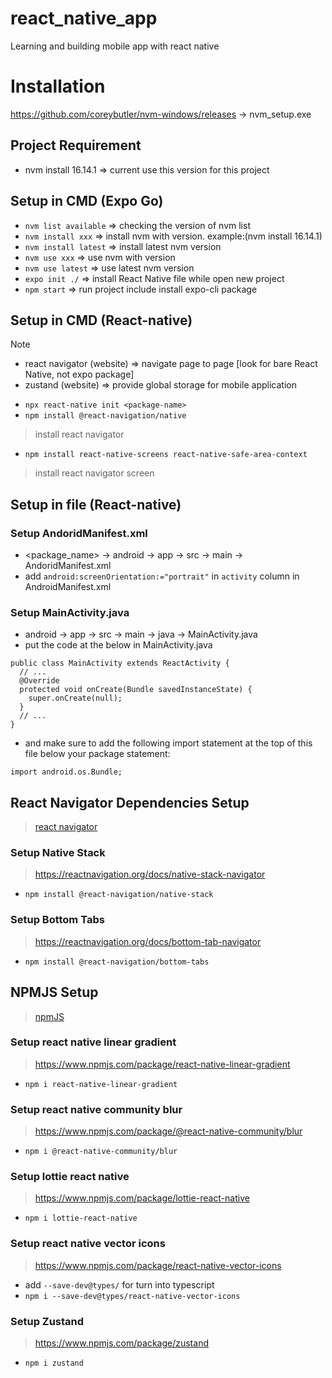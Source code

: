 # react_native_app
Learning and building mobile app with react native

# Installation 
https://github.com/coreybutler/nvm-windows/releases -> nvm_setup.exe

## Project Requirement 
- nvm install 16.14.1 => current use this version for this project

## Setup in CMD (Expo Go)
- `nvm list available` => checking the version of nvm list
- `nvm install xxx` => install nvm with version. example:(nvm install 16.14.1)
- `nvm install latest` => install latest nvm version
- `nvm use xxx` => use nvm with version 
- `nvm use latest` => use latest nvm version
- `expo init ./` => install React Native file while open new project
- `npm start` => run project include install expo-cli package

## Setup in CMD (React-native)
> [!NOTE]
> - react navigator (website) => navigate page to page [look for bare React Native, not expo package]
> - zustand (website) => provide global storage for mobile application
- `npx react-native init <package-name>`
- `npm install @react-navigation/native`
> install react navigator 
- `npm install react-native-screens react-native-safe-area-context`
> install react navigator screen


## Setup in file (React-native)
### Setup AndoridManifest.xml
- <package_name> -> android -> app -> src -> main -> AndoridManifest.xml
- add `android:screenOrientation:="portrait"` in `activity` column in AndroidManifest.xml
  
### Setup MainActivity.java
- android -> app -> src -> main -> java -> MainActivity.java
- put the code at the below in MainActivity.java 
```
public class MainActivity extends ReactActivity {
  // ...
  @Override
  protected void onCreate(Bundle savedInstanceState) {
    super.onCreate(null);
  }
  // ...
}
```
- and make sure to add the following import statement at the top of this file below your package statement:
```
import android.os.Bundle;
```

## React Navigator Dependencies Setup
> [react navigator](https://reactnavigation.org/docs/getting-started/)
### Setup Native Stack
> https://reactnavigation.org/docs/native-stack-navigator
- `npm install @react-navigation/native-stack`

### Setup Bottom Tabs 
> https://reactnavigation.org/docs/bottom-tab-navigator
- `npm install @react-navigation/bottom-tabs`


## NPMJS Setup
>[npmJS](https://www.npmjs.com/)

### Setup react native linear gradient
> https://www.npmjs.com/package/react-native-linear-gradient
- `npm i react-native-linear-gradient`

### Setup react native community blur
> https://www.npmjs.com/package/@react-native-community/blur
- `npm i @react-native-community/blur`

### Setup lottie react native
> https://www.npmjs.com/package/lottie-react-native
- `npm i lottie-react-native`

### Setup react native vector icons
> https://www.npmjs.com/package/react-native-vector-icons
- add `--save-dev@types/` for turn into typescript
- `npm i --save-dev@types/react-native-vector-icons`

### Setup Zustand
> https://www.npmjs.com/package/zustand
- `npm i zustand`


